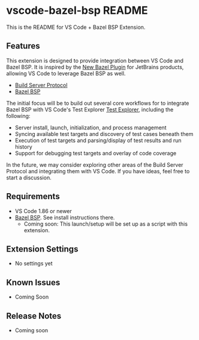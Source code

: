# vscode-bazel-bsp README

This is the README for VS Code + Bazel BSP Extension.

## Features

This extension is designed to provide integration between VS Code and Bazel BSP.  It is inspired by the [New Bazel Plugin](https://lp.jetbrains.com/new-bazel-plugin/) for JetBrains products, allowing VS Code to leverage Bazel BSP as well.

- [Build Server Protocol](https://code.visualstudio.com/api/extension-guides/testing)
- [Bazel BSP](https://github.com/JetBrains/bazel-bsp)

The initial focus will be to build out several core workflows for to integrate Bazel BSP with VS Code's Test Explorer [Test Explorer](https://code.visualstudio.com/api/extension-guides/testing), including the following:
- Server install, launch, initialization, and process management
- Syncing available test targets and discovery of test cases beneath them
- Execution of test targets and parsing/display of test results and run history
- Support for debugging test targets and overlay of code coverage

In the future, we may consider exploring other areas of the Build Server Protocol and integrating them with VS Code.  If you have ideas, feel free to start a discussion.

## Requirements
- VS Code 1.86 or newer
- [Bazel BSP](https://github.com/JetBrains/bazel-bsp). See install instructions there.
  - Coming soon: This launch/setup will be set up as a script with this extension.

## Extension Settings
- No settings yet

## Known Issues
- Coming Soon

## Release Notes
- Coming soon
